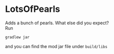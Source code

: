 # LotsOfPearls
Adds a bunch of pearls. What else did you expect?  
Run 
```
gradlew jar
```
and you can find the mod jar file under `build/libs`
